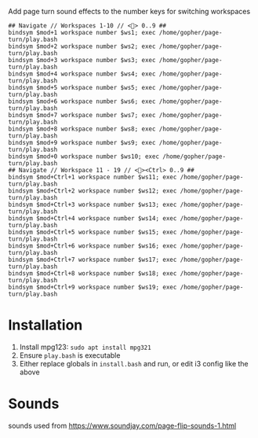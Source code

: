 Add page turn sound effects to the number keys for switching workspaces

```
## Navigate // Workspaces 1-10 // <> 0..9 ##
bindsym $mod+1 workspace number $ws1; exec /home/gopher/page-turn/play.bash
bindsym $mod+2 workspace number $ws2; exec /home/gopher/page-turn/play.bash
bindsym $mod+3 workspace number $ws3; exec /home/gopher/page-turn/play.bash
bindsym $mod+4 workspace number $ws4; exec /home/gopher/page-turn/play.bash
bindsym $mod+5 workspace number $ws5; exec /home/gopher/page-turn/play.bash
bindsym $mod+6 workspace number $ws6; exec /home/gopher/page-turn/play.bash
bindsym $mod+7 workspace number $ws7; exec /home/gopher/page-turn/play.bash
bindsym $mod+8 workspace number $ws8; exec /home/gopher/page-turn/play.bash
bindsym $mod+9 workspace number $ws9; exec /home/gopher/page-turn/play.bash
bindsym $mod+0 workspace number $ws10; exec /home/gopher/page-turn/play.bash
## Navigate // Workspace 11 - 19 // <><Ctrl> 0..9 ##
bindsym $mod+Ctrl+1 workspace number $ws11; exec /home/gopher/page-turn/play.bash
bindsym $mod+Ctrl+2 workspace number $ws12; exec /home/gopher/page-turn/play.bash
bindsym $mod+Ctrl+3 workspace number $ws13; exec /home/gopher/page-turn/play.bash
bindsym $mod+Ctrl+4 workspace number $ws14; exec /home/gopher/page-turn/play.bash
bindsym $mod+Ctrl+5 workspace number $ws15; exec /home/gopher/page-turn/play.bash
bindsym $mod+Ctrl+6 workspace number $ws16; exec /home/gopher/page-turn/play.bash
bindsym $mod+Ctrl+7 workspace number $ws17; exec /home/gopher/page-turn/play.bash
bindsym $mod+Ctrl+8 workspace number $ws18; exec /home/gopher/page-turn/play.bash
bindsym $mod+Ctrl+9 workspace number $ws19; exec /home/gopher/page-turn/play.bash
```

# Installation
1. Install mpg123: `sudo apt install mpg321`
2. Ensure `play.bash` is executable
3. Either replace globals in `install.bash` and run, or edit i3 config like the above

# Sounds
sounds used from https://www.soundjay.com/page-flip-sounds-1.html
